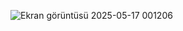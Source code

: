 ![Ekran görüntüsü 2025-05-17 001206](https://github.com/user-attachments/assets/e7552e28-901e-4b08-a8b0-1bccf3f713fa)
